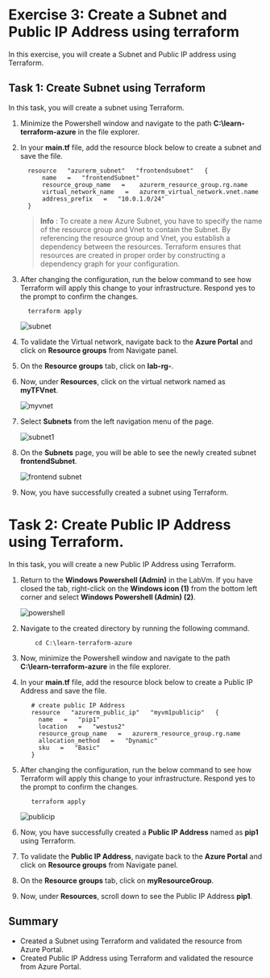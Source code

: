 # Exercise 3: Create a Subnet and Public IP Address using terraform

In this exercise, you will create a Subnet and Public IP address using Terraform.


## Task 1: Create Subnet using Terraform

In this task, you will create a subnet using Terraform.


1. Minimize the Powershell window and navigate to the path **C:\learn-terraform-azure** in the file explorer.

1. In your **main.tf** file, add the resource block below to create a subnet and save the file.

   ```
     resource   "azurerm_subnet"   "frontendsubnet"   { 
         name   =   "frontendSubnet" 
         resource_group_name   =    azurerm_resource_group.rg.name 
         virtual_network_name   =   azurerm_virtual_network.vnet.name 
         address_prefix   =   "10.0.1.0/24" 
     } 
   ```
   > **Info** : To create a new Azure Subnet, you have to specify the name of the resource group and Vnet to contain the Subnet. By referencing the resource group and Vnet, you establish a dependency between the resources. Terraform ensures that resources are created in proper order by constructing a dependency graph for your configuration.

1. After changing the configuration, run the below command to see how Terraform will apply this change to your infrastructure. Respond yes to the prompt to confirm the changes.

    ```
      terraform apply
    ```
 
   ![subnet](../Terraform/media/subnet.png)
   
1. To validate the Virtual network, navigate back to the **Azure Portal** and click on **Resource groups** from Navigate panel.

1. On the **Resource groups** tab, click on **lab-rg-<inject key="DeploymentID" />**.

1. Now, under **Resources**, click on the virtual network named as **myTFVnet**.

    ![myvnet](../Terraform/media/vnet-new.png)
    
1. Select **Subnets** from the left navigation menu of the page.

    ![subnet1](../Terraform/media/subnet1.png)
    
1. On the **Subnets** page, you will be able to see the newly created subnet **frontendSubnet**.

    ![frontend subnet](../Terraform/media/frontend%20subnet.png)
    
1. Now, you have successfully created a subnet using Terraform.


# Task 2: Create Public IP Address using Terraform.

In this task, you will create a new Public IP Address using Terraform.

1. Return to the **Windows Powershell (Admin)** in the LabVm. If you have closed the tab, right-click on the **Windows icon (1)** from the bottom left corner and select **Windows Powershell (Admin) (2)**.

    ![powershell](../Terraform/media/powershell.png)
    
1. Navigate to the created directory by running the following command.

     ```
         cd C:\learn-terraform-azure
     ```
     
1. Now, minimize the Powershell window and navigate to the path **C:\learn-terraform-azure** in the file explorer.

1. In your **main.tf** file, add the resource block below to create a Public IP Address and save the file.

     ```
        # create public IP Address
        resource   "azurerm_public_ip"   "myvm1publicip"   { 
          name   =   "pip1" 
          location   =   "westus2" 
          resource_group_name   =   azurerm_resource_group.rg.name 
          allocation_method   =   "Dynamic" 
          sku   =   "Basic" 
        }
      ```
      
1. After changing the configuration, run the below command to see how Terraform will apply this change to your infrastructure. Respond yes to the prompt to confirm the changes.

    ```
       terraform apply
    ```
    
      ![publicip](../Terraform/media/publicip.png)
      
1. Now, you have successfully created a **Public IP Address** named as **pip1** using Terraform.

1. To validate the **Public IP Address**, navigate back to the **Azure Portal** and click on **Resource groups** from Navigate panel.

1. On the **Resource groups** tab, click on **myResourceGroup**.

1. Now, under **Resources**, scroll down to see the Public IP Address **pip1**.


## Summary

- Created a Subnet using Terraform and validated the resource from Azure Portal.
- Created Public IP Address using Terraform and validated the resource from Azure Portal.
